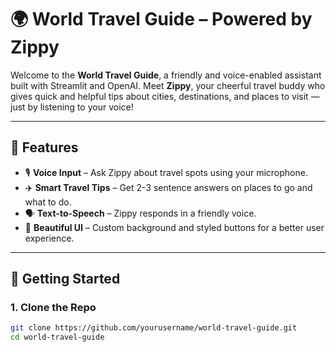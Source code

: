 # 🌍 World Travel Guide – Powered by Zippy

Welcome to the **World Travel Guide**, a friendly and voice-enabled assistant built with Streamlit and OpenAI. Meet **Zippy**, your cheerful travel buddy who gives quick and helpful tips about cities, destinations, and places to visit — just by listening to your voice!

---

## 🎯 Features

- 🎙️ **Voice Input** – Ask Zippy about travel spots using your microphone.
- ✈️ **Smart Travel Tips** – Get 2-3 sentence answers on places to go and what to do.
- 🗣️ **Text-to-Speech** – Zippy responds in a friendly voice.
- 🌄 **Beautiful UI** – Custom background and styled buttons for a better user experience.

---

## 🚀 Getting Started

### 1. Clone the Repo

```bash
git clone https://github.com/yourusername/world-travel-guide.git
cd world-travel-guide
